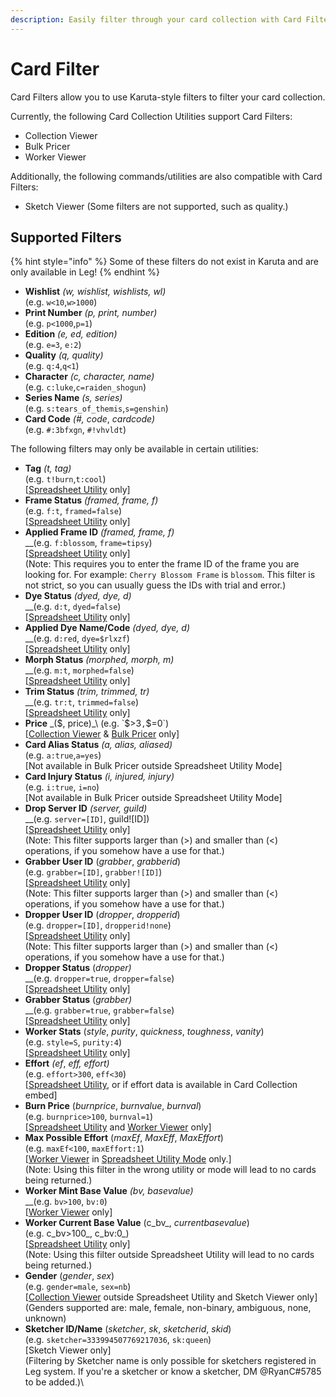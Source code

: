 ```yaml
---
description: Easily filter through your card collection with Card Filter
---
```


# Card Filter

Card Filters allow you to use Karuta-style filters to filter your card collection.

Currently, the following Card Collection Utilities support Card Filters:

* Collection Viewer
* Bulk Pricer
* Worker Viewer

Additionally, the following commands/utilities are also compatible with Card Filters:

* Sketch Viewer (Some filters are not supported, such as quality.)

## Supported Filters

{% hint style="info" %}
Some of these filters do not exist in Karuta and are only available in Leg!
{% endhint %}

* **Wishlist** _(w, wishlist, wishlists, wl)_\
  (e.g. `w<10`,`w>1000`)
* **Print Number** _(p, print, number)_\
  (e.g. `p<1000`,`p=1`)
* **Edition** _(e, ed, edition)_\
  (e.g. `e=3`, `e:2`)
* **Quality** _(q, quality)_\
  (e.g. `q:4`,`q<1`)
* **Character** _(c, character, name)_\
  (e.g. `c:luke`,`c=raiden_shogun`)
* **Series Name** _(s, series)_\
  (e.g. `s:tears_of_themis`,`s=genshin`)
* **Card Code** _(#, code_, _cardcode)_\
  (e.g. `#:3bfxgn`, `#!vhvldt`)

The following filters may only be available in certain utilities:

* **Tag** _(t, tag)_\
  (e.g. `t!burn`,`t:cool`)\
  \[[Spreadsheet Utility](spreadsheet-utility.md) only]
* **Frame Status** _(framed, frame, f)_\
  (e.g. `f:t`, `framed=false`)\
  \[[Spreadsheet Utility](https://app.gitbook.com/s/0OfyDder0TDbYepM9qYh/\~/changes/uAvlG5KcG3JdsaiwvkPu/karuta-utilities/card-collection-utilities/spreadsheet-utility) only]
* **Applied Frame ID** _(framed, frame, f)_\
  __(e.g. `f:blossom`, `frame=tipsy`)\
  \[[Spreadsheet Utility](https://app.gitbook.com/s/0OfyDder0TDbYepM9qYh/\~/changes/uAvlG5KcG3JdsaiwvkPu/karuta-utilities/card-collection-utilities/spreadsheet-utility) only]\
  (Note: This requires you to enter the frame ID of the frame you are looking for. For example: `Cherry Blossom Frame` is `blossom`. This filter is not strict, so you can usually guess the IDs with trial and error.)
* **Dye Status** _(dyed, dye, d)_\
  __(e.g. `d:t`, `dyed=false`)\
  \[[Spreadsheet Utility](https://app.gitbook.com/s/0OfyDder0TDbYepM9qYh/\~/changes/uAvlG5KcG3JdsaiwvkPu/karuta-utilities/card-collection-utilities/spreadsheet-utility) only]
* **Applied Dye Name/Code** _(dyed, dye, d)_\
  __(e.g. `d:red`, `dye=$rlxzf`)\
  \[[Spreadsheet Utility](https://app.gitbook.com/s/0OfyDder0TDbYepM9qYh/\~/changes/uAvlG5KcG3JdsaiwvkPu/karuta-utilities/card-collection-utilities/spreadsheet-utility) only]
* **Morph Status** _(morphed, morph, m)_\
  __(e.g. `m:t`, `morphed=false`)\
  \[[Spreadsheet Utility](https://app.gitbook.com/s/0OfyDder0TDbYepM9qYh/\~/changes/uAvlG5KcG3JdsaiwvkPu/karuta-utilities/card-collection-utilities/spreadsheet-utility) only]
* **Trim Status** _(trim, trimmed, tr)_\
  __(e.g. `tr:t`, `trimmed=false`)\
  \[[Spreadsheet Utility](https://app.gitbook.com/s/0OfyDder0TDbYepM9qYh/\~/changes/uAvlG5KcG3JdsaiwvkPu/karuta-utilities/card-collection-utilities/spreadsheet-utility) only]
* **Price** _($, price)_\
  (e.g. `$>3`,`$=0`)\
  \[[Collection Viewer](collection-viewer.md) & [Bulk Pricer](bulk-pricer.md) only]
* **Card Alias Status** _(a, alias, aliased)_\
  (e.g. `a:true`,`a=yes`)\
  \[Not available in Bulk Pricer outside Spreadsheet Utility Mode]
* **Card Injury Status** _(i, injured, injury)_\
  (e.g. `i:true`, `i=no`)\
  \[Not available in Bulk Pricer outside Spreadsheet Utility Mode]
* **Drop Server ID** _(server, guild)_\
  __(e.g. `server=[ID]`, guild!\[ID])\
  \[[Spreadsheet Utility](https://app.gitbook.com/s/0OfyDder0TDbYepM9qYh/\~/changes/OlSca5zoO5YwB4EQOnye/karuta-utilities/card-collection-utilities/spreadsheet-utility) only]\
  (Note: This filter supports larger than (>) and smaller than (<) operations, if you somehow have a use for that.)
* **Grabber User ID** (_grabber_, _grabberid_)\
  (e.g. `grabber=[ID]`, `grabber![ID]`)\
  \[[Spreadsheet Utility](https://app.gitbook.com/s/0OfyDder0TDbYepM9qYh/\~/changes/OlSca5zoO5YwB4EQOnye/karuta-utilities/card-collection-utilities/spreadsheet-utility) only]\
  (Note: This filter supports larger than (>) and smaller than (<) operations, if you somehow have a use for that.)
* **Dropper User ID** (_dropper_, _dropperid_)\
  (e.g. `dropper=[ID]`, `dropperid!none`)\
  \[[Spreadsheet Utility](https://app.gitbook.com/s/0OfyDder0TDbYepM9qYh/\~/changes/OlSca5zoO5YwB4EQOnye/karuta-utilities/card-collection-utilities/spreadsheet-utility) only]\
  (Note: This filter supports larger than (>) and smaller than (<) operations, if you somehow have a use for that.)
* **Dropper Status** (_dropper)_\
  __(e.g. `dropper=true`, `dropper=false`)\
  \[[Spreadsheet Utility](https://app.gitbook.com/s/0OfyDder0TDbYepM9qYh/\~/changes/OlSca5zoO5YwB4EQOnye/karuta-utilities/card-collection-utilities/spreadsheet-utility) only]
* **Grabber Status** (_grabber)_\
  __(e.g. `grabber=true`, `grabber=false`)\
  \[[Spreadsheet Utility](https://app.gitbook.com/s/0OfyDder0TDbYepM9qYh/\~/changes/OlSca5zoO5YwB4EQOnye/karuta-utilities/card-collection-utilities/spreadsheet-utility) only]
* **Worker Stats** (_style_, _purity_, _quickness_, _toughness_, _vanity_)\
  (e.g. `style=S`, `purity:4`)\
  \[[Spreadsheet Utility](https://app.gitbook.com/s/0OfyDder0TDbYepM9qYh/\~/changes/OlSca5zoO5YwB4EQOnye/karuta-utilities/card-collection-utilities/spreadsheet-utility) only]
* **Effort** _(ef_, _eff, effort)_\
  (e.g. `effort>300`, `eff<30`)\
  \[[Spreadsheet Utility](https://app.gitbook.com/s/0OfyDder0TDbYepM9qYh/\~/changes/OlSca5zoO5YwB4EQOnye/karuta-utilities/card-collection-utilities/spreadsheet-utility), or if effort data is available in Card Collection embed]
* **Burn Price** (_burnprice_, _burnvalue_, _burnval_)\
  (e.g. `burnprice>100`, `burnval=1`)\
  \[[Spreadsheet Utility](https://app.gitbook.com/s/0OfyDder0TDbYepM9qYh/\~/changes/OlSca5zoO5YwB4EQOnye/karuta-utilities/card-collection-utilities/spreadsheet-utility) and [Worker Viewer](https://app.gitbook.com/s/0OfyDder0TDbYepM9qYh/\~/changes/FaE50EQehluZXEuEvwqw/karuta-utilities/card-collection-utilities/worker-viewer) only]
* **Max Possible Effort** (_maxEf_, _MaxEff_, _MaxEffort_)\
  (e.g. `maxEf<100`, `maxEffort:1`)\
  \[[Worker Viewer](https://app.gitbook.com/s/0OfyDder0TDbYepM9qYh/\~/changes/lOuYypnvc11Yr03fUtS4/karuta-utilities/card-collection-utilities/worker-viewer) in [Spreadsheet Utility Mode](https://app.gitbook.com/s/0OfyDder0TDbYepM9qYh/\~/changes/OlSca5zoO5YwB4EQOnye/karuta-utilities/card-collection-utilities/spreadsheet-utility) only.]\
  (Note: Using this filter in the wrong utility or mode will lead to no cards being returned.)
* **Worker Mint Base Value** _(bv, basevalue)_\
  __(e.g. `bv>100`, `bv:0`)\
  \[[Worker Viewer](worker-viewer.md) only]
* **Worker Current Base Value** (c_bv_, _currentbasevalue_)\
  (e.g. c_bv>100_, c_bv:0_)\
  \[[Spreadsheet Utility](https://app.gitbook.com/s/0OfyDder0TDbYepM9qYh/\~/changes/OlSca5zoO5YwB4EQOnye/karuta-utilities/card-collection-utilities/spreadsheet-utility) only]\
  (Note: Using this filter outside Spreadsheet Utility will lead to no cards being returned.)
* **Gender** (_gender_, _sex_)\
  (e.g. `gender=male`, `sex=nb`)\
  \[[Collection Viewer](https://app.gitbook.com/s/0OfyDder0TDbYepM9qYh/\~/changes/DZJw8j2U729zLtHTjjqr/karuta-utilities/card-collection-utilities/collection-viewer) outside Spreadsheet Utility and Sketch Viewer only]\
  (Genders supported are: male, female, non-binary, ambiguous, none, unknown)
* **Sketcher ID/Name** (_sketcher_, _sk_, _sketcherid_, _skid_)\
  (e.g. `sketcher=333994507769217036`, `sk:queen`)\
  \[Sketch Viewer only]\
  (Filtering by Sketcher name is only possible for sketchers registered in Leg system. If you're a sketcher or know a sketcher, DM @RyanC#5785 to be added.)\
